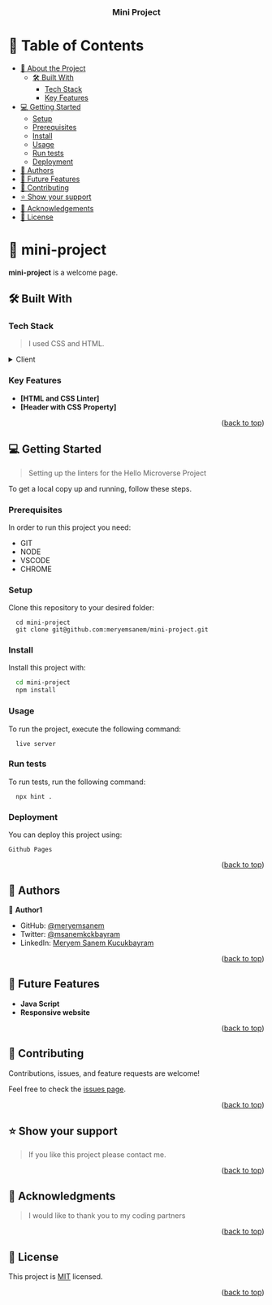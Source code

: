 <a name="readme-top"></a>

<div align="center">
  <h3><b>Mini Project</b></h3>

</div>

<!-- TABLE OF CONTENTS -->

# 📗 Table of Contents

- [📖 About the Project](#about-project)
  - [🛠 Built With](#built-with)
    - [Tech Stack](#tech-stack)
    - [Key Features](#key-features)
- [💻 Getting Started](#getting-started)
  - [Setup](#setup)
  - [Prerequisites](#prerequisites)
  - [Install](#install)
  - [Usage](#usage)
  - [Run tests](#run-tests)
  - [Deployment](#deployment)
- [👥 Authors](#authors)
- [🔭 Future Features](#future-features)
- [🤝 Contributing](#contributing)
- [⭐️ Show your support](#support)
- [🙏 Acknowledgements](#acknowledgements)
- [📝 License](#license)

<!-- PROJECT DESCRIPTION -->

# 📖 mini-project 
<a name="about-project"></a>

**mini-project** is a welcome page.

## 🛠 Built With <a name="built-with"></a>

### Tech Stack <a name="tech-stack"></a>

>I used CSS and HTML.

<details>
  <summary>Client</summary>
  <ul>
    <li><a href="https://reactjs.org/">HTML</a></li>
    <li><a href="http://reactjs.org/">CSS</a></li>
  </ul>

</details>

<!-- Features -->

### Key Features
 <a name="key-features"></a>

- **[HTML and CSS Linter]**
- **[Header with CSS Property]**


<p align="right">(<a href="#readme-top">back to top</a>)</p>

<!-- GETTING STARTED -->

## 💻 Getting Started 
<a name="getting-started"></a>

>Setting up the linters for the Hello Microverse Project

To get a local copy up and running, follow these steps.

### Prerequisites

In order to run this project you need:

 <ul>
    <li>GIT</li>
    <li>NODE</li> 
    <li>VSCODE</li>
    <li>CHROME</li>
 </ul>

 

### Setup

Clone this repository to your desired folder:

```
  cd mini-project
  git clone git@github.com:meryemsanem/mini-project.git
```


### Install

Install this project with:

```sh
  cd mini-project
  npm install
```

### Usage

To run the project, execute the following command:

```
  live server
```


### Run tests

To run tests, run the following command:

```
  npx hint .
```


### Deployment

You can deploy this project using:

```
Github Pages
```


<p align="right">(<a href="#readme-top">back to top</a>)</p>

<!-- AUTHORS -->

## 👥 Authors 
<a name="authors"></a>



👤 **Author1**

- GitHub: [@meryemsanem](https://github.com/meryemsanem)
- Twitter: [@msanemkckbayram](https://twitter.com/twitterhandle)
- LinkedIn: [Meryem Sanem Kucukbayram](https://www.linkedin.com/in/meryem-sanem-kucukbayram-047a831b5/)


<p align="right">(<a href="#readme-top">back to top</a>)</p>

<!-- FUTURE FEATURES -->

## 🔭 Future Features <a name="future-features"></a>

-  **Java Script**
- **Responsive website**


<p align="right">(<a href="#readme-top">back to top</a>)</p>

<!-- CONTRIBUTING -->

## 🤝 Contributing <a name="contributing"></a>

Contributions, issues, and feature requests are welcome!

Feel free to check the [issues page](../../issues/).

<p align="right">(<a href="#readme-top">back to top</a>)</p>

<!-- SUPPORT -->

## ⭐️ Show your support <a name="support"></a>

>If you like this project please contact me.

<p align="right">(<a href="#readme-top">back to top</a>)</p>

<!-- ACKNOWLEDGEMENTS -->

## 🙏 Acknowledgments <a name="acknowledgements"></a>

> I would like to thank you to my coding partners

<p align="right">(<a href="#readme-top">back to top</a>)</p>


<!-- LICENSE -->

## 📝 License <a name="license"></a>

This project is [MIT](./MIT.md) licensed.

<p align="right">(<a href="#readme-top">back to top</a>)</p>
